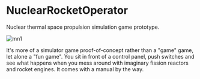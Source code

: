 # NuclearRocketOperator

Nuclear thermal space propulsion simulation game prototype.

![mn1](https://user-images.githubusercontent.com/80536083/220161881-31d272b2-3e70-47a3-ba87-6f5afe5dbc46.jpg)

It's more of a simulator game proof-of-concept rather than a "game" game, let alone a "fun game". You sit in front of a control panel, push switches and see what happens when you mess around with imaginary fission reactors and rocket engines. It comes with a manual by the way.
